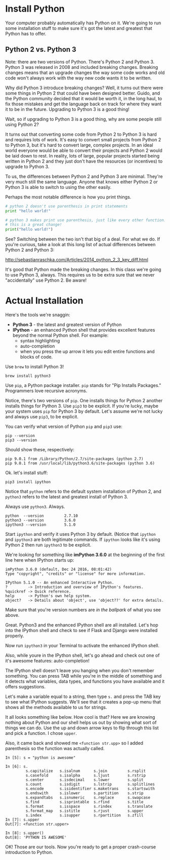 # Install Python
Your computer probably automatically has Python on it. We're going to run
some installation stuff to make sure it's got the latest and greatest
that Python has to offer.

## Python 2 vs. Python 3
Note: there are two versions of Python. There's Python 2 and Python 3. Python 3
was released in 2008 and included breaking changes. Breaking changes means that
an upgrade changes the way some code works and old code won't always work with
the way new code wants it to be written.

Why did Python 3 introduce breaking changes? Well, it turns out there were some
things in Python 2 that could have been designed better. Guido, and the Python
community decided that it would be worth it, in the long haul, to fix those
mistakes and get the language back on track for where they want it to be in
the future. Upgrading to Python 3 is a good thing!

Wait, so if upgrading to Python 3 is a good thing, why are some people still
using Python 2?

It turns out that converting some code from Python 2 to Python 3 is hard and
requires lots of work. It's easy to convert small projects from Python 2 to
Python 3, but it's hard to convert large, complex projects. In an ideal world
everyone would be able to convert their projects and Python 2 would be laid
down to rest. In reality, lots of large, popular projects started being
written in Python 2 and they just don't have the resources (or incentives)
to upgrade to Python 3.

To us, the differences between Python 2 and Python 3 are minimal. They're very
much still the same language. Anyone that knows either Python 2 or Python 3
is able to switch to using the other easily.

Perhaps the most notable difference is how you print things.

```python
# python 2 doesn't use parenthesis in print statements
print "hello world!"

# python 3 makes print use parenthesis, just like every other function.
# this is a great change!
print("hello world!")
```

See? Switching between the two isn't that big of a deal. For what we do. If
you're curious, take a look at this long list of actual differences between
Python 2 and Python 3:

<http://sebastianraschka.com/Articles/2014_python_2_3_key_diff.html>

It's good that Python made the breaking changes. In this class we're going to
use Python 3, always. This requires us to be extra sure that we never
"accidentally" use Python 2. Be aware!

# Actual Installation
Here's the tools we're snaggin:

* **Python 3** - the latest and greatest version of Python
* **IPython**  - an enhanced Python shell that provides excellent features
  beyond the normal Python shell. For example:
  * syntax highlighting
  * auto-completion
  * when you press the up arrow it lets you edit entire functions and blocks
    of code.

Use `brew` to install Python 3!

```
brew install python3
```

Use `pip`, a Python package installer. `pip` stands for "Pip Installs
Packages." Programmers love recursive acronyms.

Notice, there's two versions of `pip`. One installs things for Python 2
another installs things for Python 3. Use `pip3` to be explicit. If you're
lucky, maybe your system uses `pip` for Python 3 by default. Let's assume
we're not lucky and always use `pip3`, to be explicit.

You can verify what version of Python `pip` and `pip3` use:

```
pip --version
pip3 --version
```

Should show these, respectively:

```
pip 9.0.1 from /Library/Python/2.7/site-packages (python 2.7)
pip 9.0.1 from /usr/local/lib/python3.6/site-packages (python 3.6)
```

Ok. let's install stuff:

```
pip3 install ipython
```

Notice that `python` refers to the default system installation of Python 2,
and `python3` refers to the latest and greatest install of Python 3.

Always use `python3`. Always.

```
python  --version         2.7.10
python3 --version         3.6.0
ipython3 --version        5.1.0
```

Start `ipython` and verify it uses Python 3 by default. (Notice that `ipython`
and `ipython3` are both legitimate commands. If `ipython` looks like it's using
Python 2 then run `ipython3` to be explicit.

We're looking for something like **imPython 3.6.0** at the beginning of the first
line here when IPython starts up:

```
imPython 3.6.0 (default, Dec 24 2016, 08:01:42)
Type "copyright", "credits" or "license" for more information.

IPython 5.1.0 -- An enhanced Interactive Python.
?         -> Introduction and overview of IPython's features.
%quickref -> Quick reference.
help      -> Python's own help system.
object?   -> Details about 'object', use 'object??' for extra details.
```

Make sure that you're version numbers are *in the ballpark* of what you see above.

Great. Python3 and the enhanced IPython shell are all installed. Let's hop into
the IPython shell and check to see if Flask and Django were installed properly.

Now run `ipython3` in your Terminal to activate the enhanced IPython shell.

Also, while youre in the IPython shell, let's go ahead and check out one
of it's awesome features: auto-completion!

The IPython shell doesn't leave you hanging when you don't remember something.
You can press TAB while you're in the middle of something and it detects
what variables, data types, and functions you have available and it offers
suggestions.

Let's make a variable equal to a string, then type `s.` and press the
TAB key to see what IPython suggests. We'll see that it creates a pop-up
menu that shows all the methods available to us for strings.

It all looks something like below. How cool is that? Here we are knowing
nothing about Python and our shell helps us out by showing what sort of
things we can do. Use the up and down arrow keys to flip through this
list and pick a function. I chose `upper`.

Also, it came back and showed me `<function str.upp>` so I added parenthesis
so the function was actually called.

```
In [5]: s = "python is awesome"

In [6]: s.
         s.capitalize   s.isalnum      s.join         s.rsplit
         s.casefold     s.isalpha      s.ljust        s.rstrip
         s.center       s.isdecimal    s.lower        s.split
         s.count        s.isdigit      s.lstrip       s.splitlines
         s.encode       s.isidentifier s.maketrans    s.startswith
         s.endswith     s.islower      s.partition    s.strip
         s.expandtabs   s.isnumeric    s.replace      s.swapcase
         s.find         s.isprintable  s.rfind        s.title
         s.format       s.isspace      s.rindex       s.translate
         s.format_map   s.istitle      s.rjust        s.upper
         s.index        s.isupper      s.rpartition   s.zfill
In [7]: s.upper
Out[7]: <function str.upper>

In [8]: s.upper()
Out[8]: 'PYTHON IS AWESOME'
```

OK! Those are our tools. Now you're ready to get a proper crash-course
introduction to Python.
